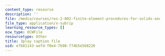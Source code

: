 ```yaml
---
content_type: resource
description: ''
file: /media/courses/res-2-002-finite-element-procedures-for-solids-and-structures-spring-2010/e7b81143aefdf0e47b98f74b5e568226_EsiGSf2bt9k.srt
file_type: application/x-subrip
learning_resource_types: []
ocw_type: OCWFile
resourcetype: Other
title: 3play caption file
uid: e7b81143-aefd-f0e4-7b98-f74b5e568226
---
```

